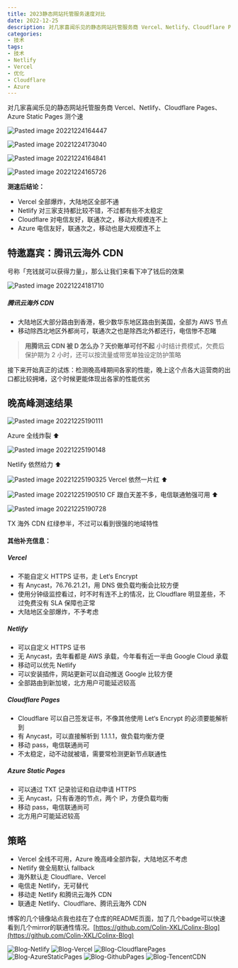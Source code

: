 ```yaml
---
title: 2023静态网站托管服务速度对比
date: 2022-12-25
description: 对几家喜闻乐见的静态网站托管服务商 Vercel、Netlify、Cloudflare Pages、Azure Static Pages 测个速, 2023 版
categories:
- 技术
tags:
- 技术
- Netlify
- Vercel
- 优化
- Cloudflare
- Azure
---
```


<!-- # 2023静态网站托管服务速度对比 -->

对几家喜闻乐见的静态网站托管服务商 Vercel、Netlify、Cloudflare Pages、Azure Static Pages 测个速

![Pasted image 20221224164447](https://blog-1301127393.file.myqcloud.com/BlogImgs/202212252033118.png)

![Pasted image 20221224173040](https://blog-1301127393.file.myqcloud.com/BlogImgs/202212252033119.png)

![Pasted image 20221224164841](https://blog-1301127393.file.myqcloud.com/BlogImgs/202212252033120.png)

![Pasted image 20221224165726](https://blog-1301127393.file.myqcloud.com/BlogImgs/202212252033121.png)

**测速后结论：**

- Vercel 全部爆炸，大陆地区全部不通
- Netlify 对三家支持都比较不错，不过都有些不太稳定
- Cloudflare 对电信友好，联通次之，移动大规模连不上
- Azure 电信友好，联通次之，移动也是大规模连不上

## 特邀嘉宾：腾讯云海外 CDN

号称「充钱就可以获得力量」，那么让我们来看下冲了钱后的效果

![Pasted image 20221224181710](https://blog-1301127393.file.myqcloud.com/BlogImgs/202212252033122.png)

##### 腾讯云海外 CDN

- 大陆地区大部分路由到香港，极少数华东地区路由到美国，全部为 AWS 节点
- 移动除西北地区外都尚可，联通次之也是除西北外都还行，电信惨不忍睹

> **用腾讯云 CDN 被 D 怎么办？天价账单可付不起**
> 小时结计费模式，欠费后保护期为 2 小时，还可以按流量或带宽单独设定防护策略

接下来开始真正的试炼：检测晚高峰期间各家的性能，晚上这个点各大运营商的出口都比较拥堵，这个时候更能体现出各家的性能优劣

## 晚高峰测速结果

![Pasted image 20221225190111](https://blog-1301127393.file.myqcloud.com/BlogImgs/202212252033123.png)

Azure 全线炸裂 ⬆️

![Pasted image 20221225190148](https://blog-1301127393.file.myqcloud.com/BlogImgs/202212252033124.png)

Netlify 依然给力 ⬆️

![Pasted image 20221225190325](https://blog-1301127393.file.myqcloud.com/BlogImgs/202212252033125.png)
Vercel 依然一片红 ⬆️

![Pasted image 20221225190510](https://blog-1301127393.file.myqcloud.com/BlogImgs/202212252033127.png)
CF 跟白天差不多，电信联通勉强可用 ⬆️

![Pasted image 20221225190728](https://blog-1301127393.file.myqcloud.com/BlogImgs/202212252033128.png)

TX 海外 CDN 红绿参半，不过可以看到很强的地域特性

#### 其他补充信息：

##### Vercel

- 不能自定义 HTTPS 证书，走 Let‘s Encrypt
- 有 Anycast，76.76.21.21，用 DNS 做负载均衡会比较方便
- 使用分钟级监控看过，时不时有连不上的情况，比 Cloudflare 明显差些，不过免费没有 SLA 保障也正常
- 大陆地区全部爆炸，不予考虑

##### Netlify

- 可以自定义 HTTPS 证书
- 无 Anycast，去年看都是 AWS 承载，今年看有近一半由 Google Cloud 承载
- 移动可以优先 Netlify
- 可以安装插件，网站更新可以自动推送 Google 比较方便
- 全部路由到新加坡，北方用户可能延迟较高

##### Cloudflare Pages

- Cloudflare 可以自己签发证书，不像其他使用 Let‘s Encrypt 的必须要能解析到
- 有 Anycast，可以直接解析到 1.1.1.1，做负载均衡方便
- 移动 pass，电信联通尚可
- 不太稳定，动不动就被墙，需要常检测更新节点联通性

##### Azure Static Pages

- 可以通过 TXT 记录验证和自动申请 HTTPS
- 无 Anycast，只有香港的节点，两个 IP，方便负载均衡
- 移动 pass，电信联通尚可
- 北方用户可能延迟较高

## 策略

- Vercel 全线不可用，Azure 晚高峰全部炸裂，大陆地区不考虑
- Netlify 做全局默认 fallback
- 海外默认走 Cloudflare、Vercel
- 电信走 Netlify，无可替代
- 移动走 Netlify 和腾讯云海外 CDN
- 联通走 Netlify、Cloudflare、腾讯云海外 CDN

博客的几个镜像站点我也挂在了仓库的README页面，加了几个badge可以快速看到几个mirror的联通性情况。[https://github.com/Colin-XKL/Colinx-Blog](https://github.com/Colin-XKL/Colinx-Blog)



![Blog-Netlify](https://img.shields.io/website?label=netlify&style=flat-square&url=https%3A%2F%2Fcolins-blog.netlify.app)
![Blog-Vercel](https://img.shields.io/website?label=vercel&style=flat-square&url=https%3A%2F%2Fcolinx-blog.vercel.app)
![Blog-CloudflarePages](https://img.shields.io/website?label=cloudflare%20pages&style=flat-square&url=https%3A%2F%2Fcolinx-blog.pages.dev)
![Blog-AzureStaticPages](https://img.shields.io/website?label=azure%20static%20pages&style=flat-square&url=https%3A%2F%2Fnice-glacier-095b09e00.1.azurestaticapps.net)
![Blog-GithubPages](https://img.shields.io/website?label=github%20pages&style=flat-square&url=https%3A%2F%2Fgh-pages.colinx.one)
![Blog-TencentCDN](https://img.shields.io/website?label=tencent%20cdn&style=flat-square&url=https%3A%2F%2Fblog-txcdn.colinx.one)


